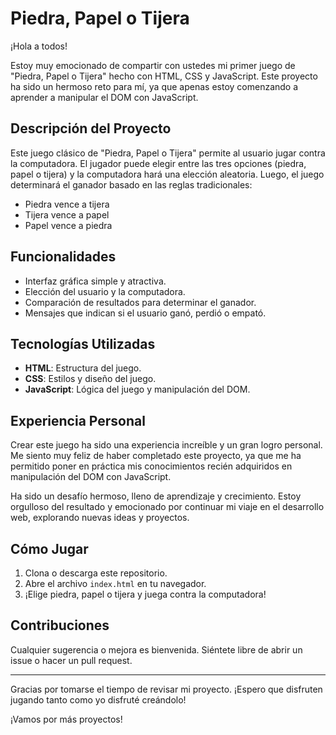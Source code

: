 # Piedra, Papel o Tijera

¡Hola a todos!

Estoy muy emocionado de compartir con ustedes mi primer juego de "Piedra, Papel o Tijera" hecho con HTML, CSS y JavaScript. Este proyecto ha sido un hermoso reto para mí, ya que apenas estoy comenzando a aprender a manipular el DOM con JavaScript.

## Descripción del Proyecto

Este juego clásico de "Piedra, Papel o Tijera" permite al usuario jugar contra la computadora. El jugador puede elegir entre las tres opciones (piedra, papel o tijera) y la computadora hará una elección aleatoria. Luego, el juego determinará el ganador basado en las reglas tradicionales:

- Piedra vence a tijera
- Tijera vence a papel
- Papel vence a piedra

## Funcionalidades

- Interfaz gráfica simple y atractiva.
- Elección del usuario y la computadora.
- Comparación de resultados para determinar el ganador.
- Mensajes que indican si el usuario ganó, perdió o empató.

## Tecnologías Utilizadas

- **HTML**: Estructura del juego.
- **CSS**: Estilos y diseño del juego.
- **JavaScript**: Lógica del juego y manipulación del DOM.

## Experiencia Personal

Crear este juego ha sido una experiencia increíble y un gran logro personal. Me siento muy feliz de haber completado este proyecto, ya que me ha permitido poner en práctica mis conocimientos recién adquiridos en manipulación del DOM con JavaScript.

Ha sido un desafío hermoso, lleno de aprendizaje y crecimiento. Estoy orgulloso del resultado y emocionado por continuar mi viaje en el desarrollo web, explorando nuevas ideas y proyectos.

## Cómo Jugar

1. Clona o descarga este repositorio.
2. Abre el archivo `index.html` en tu navegador.
3. ¡Elige piedra, papel o tijera y juega contra la computadora!

## Contribuciones

Cualquier sugerencia o mejora es bienvenida. Siéntete libre de abrir un issue o hacer un pull request.

---

Gracias por tomarse el tiempo de revisar mi proyecto. ¡Espero que disfruten jugando tanto como yo disfruté creándolo!

¡Vamos por más proyectos!
